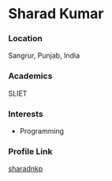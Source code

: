 # Sharad Kumar

### Location

Sangrur, Punjab, India

### Academics

SLIET

### Interests

- Programming

### Profile Link

[sharadnkp](https://github.com/sharadnkp)
